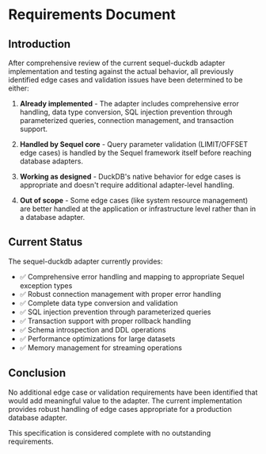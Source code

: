 # Requirements Document

## Introduction

After comprehensive review of the current sequel-duckdb adapter implementation and testing against the actual behavior, all previously identified edge cases and validation issues have been determined to be either:

1. **Already implemented** - The adapter includes comprehensive error handling, data type conversion, SQL injection prevention through parameterized queries, connection management, and transaction support.

2. **Handled by Sequel core** - Query parameter validation (LIMIT/OFFSET edge cases) is handled by the Sequel framework itself before reaching database adapters.

3. **Working as designed** - DuckDB's native behavior for edge cases is appropriate and doesn't require additional adapter-level handling.

4. **Out of scope** - Some edge cases (like system resource management) are better handled at the application or infrastructure level rather than in a database adapter.

## Current Status

The sequel-duckdb adapter currently provides:

- ✅ Comprehensive error handling and mapping to appropriate Sequel exception types
- ✅ Robust connection management with proper error handling
- ✅ Complete data type conversion and validation
- ✅ SQL injection prevention through parameterized queries
- ✅ Transaction support with proper rollback handling
- ✅ Schema introspection and DDL operations
- ✅ Performance optimizations for large datasets
- ✅ Memory management for streaming operations

## Conclusion

No additional edge case or validation requirements have been identified that would add meaningful value to the adapter. The current implementation provides robust handling of edge cases appropriate for a production database adapter.

This specification is considered complete with no outstanding requirements.